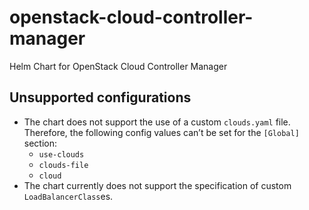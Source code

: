 # openstack-cloud-controller-manager

Helm Chart for OpenStack Cloud Controller Manager

## Unsupported configurations

* The chart does not support the use of a custom `clouds.yaml` file. Therefore, the following config values can’t be set for the `[Global]` section:
  * `use-clouds`
  * `clouds-file`
  * `cloud`
* The chart currently does not support the specification of custom `LoadBalancerClass`es.
